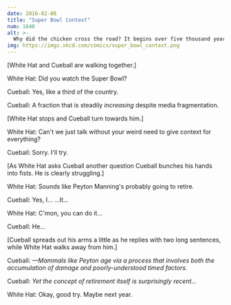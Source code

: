 ```yaml
---
date: 2016-02-08
title: "Super Bowl Context"
num: 1640
alt: >-
  Why did the chicken cross the road? It begins over five thousand years ago with the domestication of the red junglefowl in southeast Asia and the development of paved roads in the Sumerian city of Ur.
img: https://imgs.xkcd.com/comics/super_bowl_context.png
---
```

[White Hat and Cueball are walking together.]

White Hat: Did you watch the Super Bowl?

Cueball: Yes, like a third of the country.

Cueball: A fraction that is steadily *increasing* despite media fragmentation.

[White Hat stops and Cueball turn towards him.]

White Hat: Can't we just talk without your weird need to give context for everything?

Cueball: Sorry. I'll try.

[As White Hat asks Cueball another question Cueball bunches his hands into fists. He is clearly struggling.]

White Hat: Sounds like Peyton Manning's probably going to retire.

Cueball: Yes, I... ...It...

White Hat: C'mon, you can do it...

Cueball: He...

[Cueball spreads out his arms a little as he replies with two long sentences, while White Hat walks away from him.]

Cueball: *—Mammals like Peyton age via a process that involves both the accumulation of damage and poorly-understood timed factors.*

Cueball: *Yet the concept of retirement itself is surprisingly recent...*

White Hat: Okay, good try. Maybe next year.